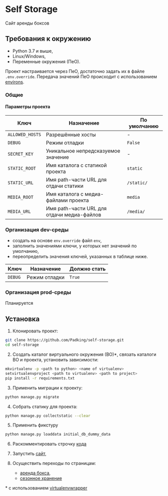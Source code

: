 # Self Storage

Сайт аренды боксов

## Требования к окружению

* Python 3.7 и выше,
* Linux/Windows,
* Переменные окружения (ПеО).

Проект настраивается через ПеО, достаточно задать их в файле `.env.override`.
Передача значений ПеО происходит с использованием [environs](https://pypi.org/project/environs/).

### Общие

#### Параметры проекта

|       Ключ        |     Назначение     |   По умолчанию   |
|-------------------|------------------|------------------|
|`ALLOWED_HOSTS`| Разрешённые хосты | - |
|`DEBUG`| Режим отладки | `False` |
|`SECRET_KEY`| Уникальное непредсказуемое значение | - |
|`STATIC_ROOT`| Имя каталога с статикой проекта |`static`|
|`STATIC_URL`| Имя path-части URL для отдачи статики |`/static/`|
|`MEDIA_ROOT`| Имя каталога с медиа-файлами проекта |`media`|
|`MEDIA_URL`| Имя path-части URL для отдачи медиа-файлов |`/media/`|

### Организация dev-среды

- создать на основе `env.override` файл `env`,
- заполнить значениями ключи, у которых нет значений по умолчанию,
- переопределить значения ключей, указанных в таблице ниже.

|       Ключ        |     Назначение     |   Должно стать   |
|-------------------|------------------|------------------|
|`DEBUG`| Режим отладки | `True` |


### Организация prod-среды

Планируется

## Установка

1. Клонировать проект:
```sh
git clone https://github.com/Padking/self-storage.git
cd self-storage
```
2. Создать каталог виртуального окружения (ВО)*,
   связать каталоги ВО и проекта,
   установить зависимости:
```sh
mkvirtualenv -p <path to python> <name of virtualenv>
setvirtualenvproject <path to virtualenv> <path to project>
pip install -r requirements.txt
```

3. Применить миграции к проекту:
```sh
python manage.py migrate
```

4. Собрать статику для проекта:
```sh
python manage.py collectstatic --clear
```

5. Применить фикстуру
```sh
python manage.py loaddata initial_db_dummy_data
```

6. Раскомментировать строчку [кода](https://github.com/Padking/self-storage/blob/f32cbf4fa5930e150ed84a39eab8d4d61b9c1465/selfstorage/box/forms.py#L20)

7. Запустить [сайт](http://127.0.0.1:8000/),

8. Осуществить переходы по страницам:
    - [аренда бокса](http://127.0.0.1:8000/box-rental/),
    - [сезонное хранение](http://127.0.0.1:8000/seasonal-keeping/)



\* с использованием [virtualenvwrapper](https://virtualenvwrapper.readthedocs.io/en/latest/index.html)
